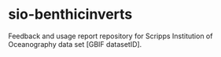 # sio-benthicinverts
Feedback and usage report repository for Scripps Institution of Oceanography data set [GBIF datasetID].
